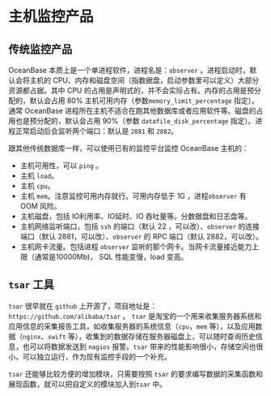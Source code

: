 # 主机监控产品

## 传统监控产品

OceanBase 本质上是一个单进程软件，进程名是：`observer` 。进程启动时，默认会将主机的 CPU、内存和磁盘空间（指数据盘，启动参数里可以定义）大部分资源都占据。其中 CPU 的占用是声明式的，并不会实际占有。内存的占用是预分配的，默认会占用 80% 主机可用内存（参数`memory_limit_percentage` 指定）。通常 OceanBase 进程所在主机不适合在跑其他数据库或者应用软件等。磁盘的占用也是预分配的，默认会占用 90%（参数 `datafile_disk_percentage` 指定）。进程正常启动后会监听两个端口：默认是 `2881` 和 `2882`。

跟其他传统数据库一样，可以使用已有的监控平台监控 OceanBase 主机的：

+ 主机可用性，可以 `ping` 。
+ 主机 `load`。
+ 主机 `cpu`。
+ 主机 `mem`。注意监控可用内存就行。可用内存低于 1G ，进程`observer` 有 OOM 风险。
+ 主机磁盘，包括 IO利用率、IO延时、IO 吞吐量等。分数据盘和日志盘等。
+ 主机网络监听端口，包括 `ssh` 的端口（默认 22 ，可以改）、`observer` 的连接端口（默认 2881，可以改）、`observer` 的 RPC 端口（默认 2882，可以改）。
+ 主机网卡流量。包括进程 `observer` 监听的那个网卡。当网卡流量接近能力上限（通常是10000Mb)， SQL 性能变慢，load 变高。

## `tsar` 工具

`tsar` 很早就在 `github` 上开源了，项目地址是：`https://github.com/alibaba/tsar` 。
`tsar` 是淘宝的一个用来收集服务器系统和应用信息的采集报告工具，如收集服务器的系统信息（`cpu`，`mem` 等），以及应用数据（`nginx`、`swift` 等），收集到的数据存储在服务器磁盘上，可以随时查询历史信息，也可以将数据发送到 `nagios` 报警。`tsar` 带来的性能影响很小，存储空间也很小。可以独立运行，作为现有监控手段的一个补充。

`tsar` 还能够比较方便的增加模块，只需要按照 `tsar` 的要求编写数据的采集函数和展现函数，就可以把自定义的模块加入到`tsar` 中。
